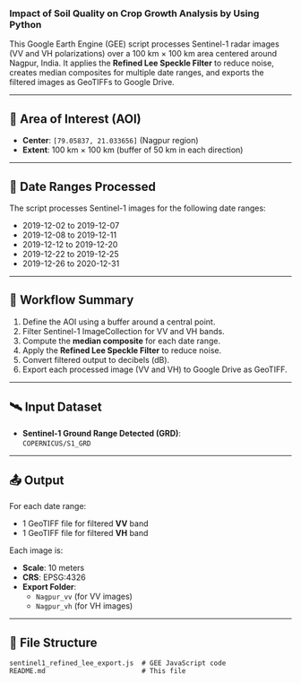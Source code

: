 ### Impact of Soil Quality on Crop Growth Analysis by Using Python ##

This Google Earth Engine (GEE) script processes Sentinel-1 radar images (VV and VH polarizations) over a 100 km × 100 km area centered around Nagpur, India. It applies the **Refined Lee Speckle Filter** to reduce noise, creates median composites for multiple date ranges, and exports the filtered images as GeoTIFFs to Google Drive.

---

## 📍 Area of Interest (AOI)

- **Center**: `[79.05837, 21.033656]` (Nagpur region)
- **Extent**: 100 km × 100 km (buffer of 50 km in each direction)

---

## 📅 Date Ranges Processed

The script processes Sentinel-1 images for the following date ranges:

- 2019-12-02 to 2019-12-07  
- 2019-12-08 to 2019-12-11  
- 2019-12-12 to 2019-12-20  
- 2019-12-22 to 2019-12-25  
- 2019-12-26 to 2020-12-31  

---

## 🔧 Workflow Summary

1. Define the AOI using a buffer around a central point.
2. Filter Sentinel-1 ImageCollection for VV and VH bands.
3. Compute the **median composite** for each date range.
4. Apply the **Refined Lee Speckle Filter** to reduce noise.
5. Convert filtered output to decibels (dB).
6. Export each processed image (VV and VH) to Google Drive as GeoTIFF.

---

## 🛰️ Input Dataset

- **Sentinel-1 Ground Range Detected (GRD)**:  
  `COPERNICUS/S1_GRD`

---

## 📤 Output

For each date range:
- 1 GeoTIFF file for filtered **VV** band
- 1 GeoTIFF file for filtered **VH** band

Each image is:
- **Scale**: 10 meters
- **CRS**: EPSG:4326
- **Export Folder**:  
  - `Nagpur_vv` (for VV images)  
  - `Nagpur_vh` (for VH images)  

---

## 📁 File Structure

```plaintext
sentinel1_refined_lee_export.js  # GEE JavaScript code
README.md                        # This file
